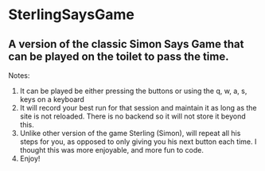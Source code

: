 # SterlingSaysGame

## A version of the classic Simon Says Game that can be played on the toilet to pass the time.

Notes:
1) It can be played be either pressing the buttons or using the q, w, a, s, keys on a keyboard
2) It will record your best run for that session and maintain it as long as the site is not reloaded. There is no backend so it will not store it beyond this.
3) Unlike other version of the game Sterling (Simon), will repeat all his steps for you, as opposed to only giving you his next button each time. I thought this was more enjoyable, and more fun to code.
4) Enjoy!
